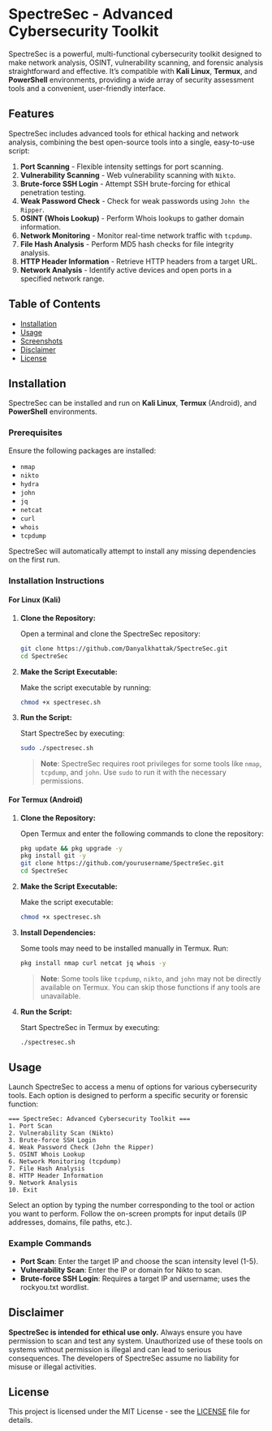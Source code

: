 
# SpectreSec - Advanced Cybersecurity Toolkit

SpectreSec is a powerful, multi-functional cybersecurity toolkit designed to make network analysis, OSINT, vulnerability scanning, and forensic analysis straightforward and effective. It’s compatible with **Kali Linux**, **Termux**, and **PowerShell** environments, providing a wide array of security assessment tools and a convenient, user-friendly interface.

## Features

SpectreSec includes advanced tools for ethical hacking and network analysis, combining the best open-source tools into a single, easy-to-use script:

1. **Port Scanning** - Flexible intensity settings for port scanning.
2. **Vulnerability Scanning** - Web vulnerability scanning with `Nikto`.
3. **Brute-force SSH Login** - Attempt SSH brute-forcing for ethical penetration testing.
4. **Weak Password Check** - Check for weak passwords using `John the Ripper`.
5. **OSINT (Whois Lookup)** - Perform Whois lookups to gather domain information.
6. **Network Monitoring** - Monitor real-time network traffic with `tcpdump`.
7. **File Hash Analysis** - Perform MD5 hash checks for file integrity analysis.
8. **HTTP Header Information** - Retrieve HTTP headers from a target URL.
9. **Network Analysis** - Identify active devices and open ports in a specified network range.

## Table of Contents

- [Installation](#installation)
- [Usage](#usage)
- [Screenshots](#screenshots)
- [Disclaimer](#disclaimer)
- [License](#license)

## Installation

SpectreSec can be installed and run on **Kali Linux**, **Termux** (Android), and **PowerShell** environments.

### Prerequisites

Ensure the following packages are installed:

- `nmap`
- `nikto`
- `hydra`
- `john`
- `jq`
- `netcat`
- `curl`
- `whois`
- `tcpdump`

SpectreSec will automatically attempt to install any missing dependencies on the first run.

### Installation Instructions

#### For Linux (Kali)

1. **Clone the Repository:**

   Open a terminal and clone the SpectreSec repository:

   ```bash
   git clone https://github.com/Danyalkhattak/SpectreSec.git
   cd SpectreSec
   ```

2. **Make the Script Executable:**

   Make the script executable by running:

   ```bash
   chmod +x spectresec.sh
   ```

3. **Run the Script:**

   Start SpectreSec by executing:

   ```bash
   sudo ./spectresec.sh
   ```

   > **Note**: SpectreSec requires root privileges for some tools like `nmap`, `tcpdump`, and `john`. Use `sudo` to run it with the necessary permissions.

#### For Termux (Android)

1. **Clone the Repository:**

   Open Termux and enter the following commands to clone the repository:

   ```bash
   pkg update && pkg upgrade -y
   pkg install git -y
   git clone https://github.com/yourusername/SpectreSec.git
   cd SpectreSec
   ```

2. **Make the Script Executable:**

   Make the script executable:

   ```bash
   chmod +x spectresec.sh
   ```

3. **Install Dependencies:**

   Some tools may need to be installed manually in Termux. Run:

   ```bash
   pkg install nmap curl netcat jq whois -y
   ```

   > **Note**: Some tools like `tcpdump`, `nikto`, and `john` may not be directly available on Termux. You can skip those functions if any tools are unavailable.

4. **Run the Script:**

   Start SpectreSec in Termux by executing:

   ```bash
   ./spectresec.sh
   ```

## Usage

Launch SpectreSec to access a menu of options for various cybersecurity tools. Each option is designed to perform a specific security or forensic function:

```plaintext
=== SpectreSec: Advanced Cybersecurity Toolkit ===
1. Port Scan
2. Vulnerability Scan (Nikto)
3. Brute-force SSH Login
4. Weak Password Check (John the Ripper)
5. OSINT Whois Lookup
6. Network Monitoring (tcpdump)
7. File Hash Analysis
8. HTTP Header Information
9. Network Analysis
10. Exit
```

Select an option by typing the number corresponding to the tool or action you want to perform. Follow the on-screen prompts for input details (IP addresses, domains, file paths, etc.).

### Example Commands

- **Port Scan**: Enter the target IP and choose the scan intensity level (1-5).
- **Vulnerability Scan**: Enter the IP or domain for Nikto to scan.
- **Brute-force SSH Login**: Requires a target IP and username; uses the rockyou.txt wordlist.


## Disclaimer

**SpectreSec is intended for ethical use only.** Always ensure you have permission to scan and test any system. Unauthorized use of these tools on systems without permission is illegal and can lead to serious consequences. The developers of SpectreSec assume no liability for misuse or illegal activities.

## License

This project is licensed under the MIT License - see the [LICENSE](LICENSE) file for details.
